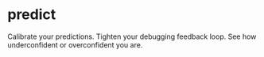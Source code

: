 # predict
Calibrate your predictions. Tighten your debugging feedback loop. See how underconfident or overconfident you are. 
